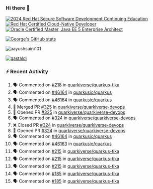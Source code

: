 ### Hi there 👋

<!--START_SECTION:badges-->
[![2024 Red Hat Secure Software Development Continuing Education](https://images.credly.com/size/110x110/images/36a76b78-c5bf-45cf-ac2c-48c3825260c7/blob)](http://www.credly.com/badges/c86e9a17-d2c3-4554-b890-7d0521710eb6 "2024 Red Hat Secure Software Development Continuing Education")
[![Red Hat Certified Cloud-Native Developer](https://images.credly.com/size/110x110/images/12ef4e4e-3d8d-4caf-9ab1-858c5bcb9619/image.png)](http://www.credly.com/badges/b6402e31-0894-48e6-b488-e2e551dcc809 "Red Hat Certified Cloud-Native Developer")
[![Oracle Certified Master, Java EE 5 Enterprise Architect](https://images.credly.com/size/110x110/images/1fa3549c-674c-4779-b3d6-d7d64eac2c23/Oracle-Certification-badge_OC-Master.png)](http://www.credly.com/badges/2565574e-b81d-410e-ab7d-24666ddcbe00 "Oracle Certified Master, Java EE 5 Enterprise Architect")
<!--END_SECTION:badges-->

[![George's GitHub stats](https://github-readme-stats.vercel.app/api?username=gastaldi&show=reviews,prs_merged&hide=contribs,prs&theme=transparent&show_icons=true)](https://github.com/anuraghazra/github-readme-stats)

<p align="left"> <img src="https://komarev.com/ghpvc/?username=gastaldi&label=Profile%20views&color=0e75b6&style=for-the-badge" alt="aayushsaini101" /> </p>

<p align="left"> <a href="https://github.com/ryo-ma/github-profile-trophy"><img src="https://github-profile-trophy.vercel.app/?username=gastaldi" alt="gastaldi" /></a> </p>

### :zap: Recent Activity

<!--START_SECTION:activity-->
1. 🗣 Commented on [#218](https://github.com/quarkiverse/quarkus-tika/pull/218#issuecomment-2648083482) in [quarkiverse/quarkus-tika](https://github.com/quarkiverse/quarkus-tika)
2. 🗣 Commented on [#46164](https://github.com/quarkusio/quarkus/pull/46164#issuecomment-2647883238) in [quarkusio/quarkus](https://github.com/quarkusio/quarkus)
3. 🗣 Commented on [#46164](https://github.com/quarkusio/quarkus/pull/46164#issuecomment-2647879715) in [quarkusio/quarkus](https://github.com/quarkusio/quarkus)
4. 🎉 Merged PR [#325](https://github.com/quarkiverse/quarkiverse-devops/pull/325) in [quarkiverse/quarkiverse-devops](https://github.com/quarkiverse/quarkiverse-devops)
5. 💪 Opened PR [#325](https://github.com/quarkiverse/quarkiverse-devops/pull/325) in [quarkiverse/quarkiverse-devops](https://github.com/quarkiverse/quarkiverse-devops)
6. 🗣 Commented on [#324](https://github.com/quarkiverse/quarkiverse-devops/pull/324#issuecomment-2647709509) in [quarkiverse/quarkiverse-devops](https://github.com/quarkiverse/quarkiverse-devops)
7. ❌ Closed PR [#324](https://github.com/quarkiverse/quarkiverse-devops/pull/324) in [quarkiverse/quarkiverse-devops](https://github.com/quarkiverse/quarkiverse-devops)
8. 💪 Opened PR [#324](https://github.com/quarkiverse/quarkiverse-devops/pull/324) in [quarkiverse/quarkiverse-devops](https://github.com/quarkiverse/quarkiverse-devops)
9. 🗣 Commented on [#46164](https://github.com/quarkusio/quarkus/pull/46164#issuecomment-2646469722) in [quarkusio/quarkus](https://github.com/quarkusio/quarkus)
10. 🗣 Commented on [#46163](https://github.com/quarkusio/quarkus/issues/46163#issuecomment-2646371243) in [quarkusio/quarkus](https://github.com/quarkusio/quarkus)
11. 🗣 Commented on [#215](https://github.com/quarkiverse/quarkus-tika/pull/215#issuecomment-2645930515) in [quarkiverse/quarkus-tika](https://github.com/quarkiverse/quarkus-tika)
12. 🗣 Commented on [#215](https://github.com/quarkiverse/quarkus-tika/pull/215#issuecomment-2645908025) in [quarkiverse/quarkus-tika](https://github.com/quarkiverse/quarkus-tika)
13. 🗣 Commented on [#215](https://github.com/quarkiverse/quarkus-tika/pull/215#issuecomment-2645882107) in [quarkiverse/quarkus-tika](https://github.com/quarkiverse/quarkus-tika)
14. 🗣 Commented on [#185](https://github.com/quarkiverse/quarkus-tika/pull/185#issuecomment-2644316953) in [quarkiverse/quarkus-tika](https://github.com/quarkiverse/quarkus-tika)
15. 🗣 Commented on [#185](https://github.com/quarkiverse/quarkus-tika/pull/185#issuecomment-2644096059) in [quarkiverse/quarkus-tika](https://github.com/quarkiverse/quarkus-tika)
<!--END_SECTION:activity-->
